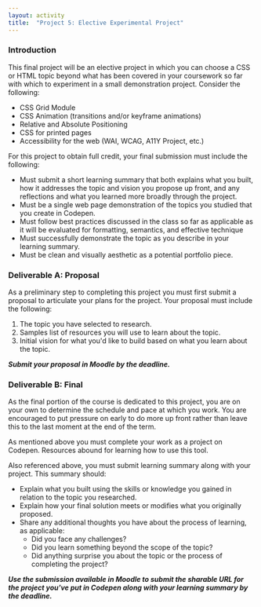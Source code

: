 ```yaml
---
layout: activity
title:  "Project 5: Elective Experimental Project"
---
```


### Introduction

This final project will be an elective project in which you can choose a CSS or HTML topic beyond what has been covered in your coursework so far with which to experiment in a small demonstration project. Consider the following:

* CSS Grid Module
* CSS Animation (transitions and/or keyframe animations)
* Relative and Absolute Positioning
* CSS for printed pages
* Accessibility for the web (WAI, WCAG, A11Y Project, etc.) 

For this project to obtain full credit, your final submission must include the following:

* Must submit a short learning summary that both explains what you built, how it addresses the topic and vision you propose up front, and any reflections and what you learned more broadly through the project.
* Must be a single web page demonstration of the topics you studied that you create in Codepen.
* Must follow best practices discussed in the class so far as applicable as it will be evaluated for formatting, semantics, and effective technique
* Must successfully demonstrate the topic as you describe in your learning summary.
* Must be clean and visually aesthetic as a potential portfolio piece.


### Deliverable A: Proposal

As a preliminary step to completing this project you must first submit a proposal to articulate your plans for the project. Your proposal must include the following:

1. The topic you have selected to research.
2. Samples list of resources you will use to learn about the topic.
3. Initial vision for what you'd like to build based on what you learn about the topic.

***Submit your proposal in Moodle by the deadline.***


### Deliverable B: Final

As the final portion of the course is dedicated to this project, you are on your own to determine the schedule and pace at which you work. You are encouraged to put pressure on early to do more up front rather than leave this to the last moment at the end of the term. 

As mentioned above you must complete your work as a project on Codepen. Resources abound for learning how to use this tool. 

Also referenced above, you must submit learning summary along with your project. This summary should:

* Explain what you built using the skills or knowledge you gained in relation to the topic you researched.
* Explain how your final solution meets or modifies what you originally proposed.
* Share any additional thoughts you have about the process of learning, as applicable: 
    * Did you face any challenges? 
    * Did you learn something beyond the scope of the topic? 
    * Did anything surprise you about the topic or the process of completing the project?

***Use the submission available in Moodle to submit the sharable URL for the project you've put in Codepen along with your learning summary by the deadline.***
